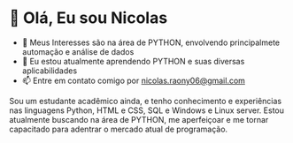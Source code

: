 <h1>👋 Olá, Eu sou Nicolas </h1>

- 👀 Meus Interesses são na área de PYTHON, envolvendo principalmete automação e análise de dados
- 🌱 Eu estou atualmente aprendendo PYTHON e suas diversas aplicabilidades 
- 📫 Entre em contato comigo por nicolas.raony06@gmail.com

<p>Sou um estudante acadêmico ainda, e tenho conhecimento e experiências nas linguagens Python, HTML e CSS, SQL e Windows e Linux server. Estou atualmente buscando na área de PYTHON, me aperfeiçoar e me tornar capacitado para adentrar o mercado atual de programação.</p>
<!---
NicolasRaony06/NicolasRaony06 is a ✨ special ✨ repository because its `README.md` (this file) appears on your GitHub profile.
You can click the Preview link to take a look at your changes.
--->
